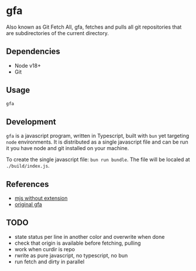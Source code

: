 # gfa

Also known as Git Fetch All, gfa, fetches and pulls all git repositories that are subdirectories of the current directory.

## Dependencies

- Node v18+
- Git

## Usage

```bash
gfa
```

## Development

`gfa` is a javascript program, written in Typescript, built with `bun` yet targeting `node` environments. It is distributed as a single javascript file and can be run it you have node and git installed on your machine.

To create the single javascript file: `bun run bundle`. The file will be localed at `./build/index.js`.

## References

- [mjs without extension](https://2ality.com/2022/07/nodejs-esm-shell-scripts.html#unix%3A-arbitrary-filename-extension-via-a-shell-prolog)
- [original gfa](https://gist.github.com/kwo/bbd251ab1d3392ad95dc889948177a78)

## TODO

- state status per line in another color and overwrite when done
- check that origin is available before fetching, pulling
- work when curdir is repo
- rwrite as pure javascript, no typescript, no bun
- run fetch and dirty in parallel
